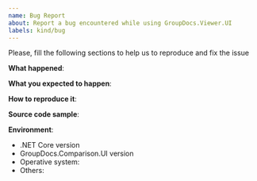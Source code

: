```yaml
---
name: Bug Report
about: Report a bug encountered while using GroupDocs.Viewer.UI
labels: kind/bug
---
```


<!-- Please use this template while reporting a bug and provide as much info as possible. Thanks!
-->

Please, fill the following sections to help us to reproduce and fix the issue

**What happened**:

**What you expected to happen**:

**How to reproduce it**:

**Source code sample**:

**Environment**:

- .NET Core version
- GroupDocs.Comparison.UI version
- Operative system:
- Others:
